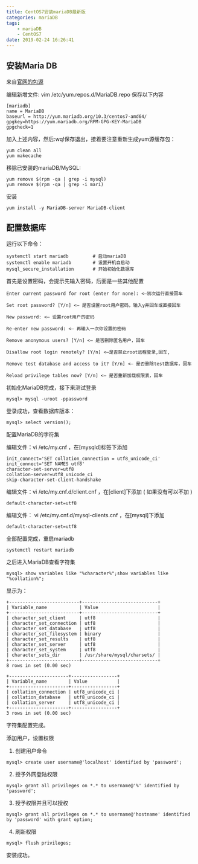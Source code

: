 ```yaml
---
title: CentOS7安装mariaDB最新版
categories: mariaDB
tags: 
    - mariaDB
    - CentOS7
date: 2019-02-24 16:26:41
---
```


安装Maria DB
-------------

来自[官网的包源](https://downloads.mariadb.org/mariadb/repositories/)

编辑新增文件:  vim /etc/yum.repos.d/MariaDB.repo 保存以下内容

```
[mariadb]
name = MariaDB
baseurl = http://yum.mariadb.org/10.3/centos7-amd64/
gpgkey=https://yum.mariadb.org/RPM-GPG-KEY-MariaDB
gpgcheck=1
```

加入上述内容，然后:wq!保存退出，接着要注意重新生成yum源缓存包：
```
yum clean all
yum makecache
```


移除已安装的mariaDB/MySQL:
```
yum remove $(rpm -qa | grep -i mysql)
yum remove $(rpm -qa | grep -i mari)
```

安装
```
yum install -y MariaDB-server MariaDB-client
```

配置数据库
--------

运行以下命令：
```
systemctl start mariadb         # 启动mariaDB
systemctl enable mariadb        # 设置开机自启动
mysql_secure_installation       # 开始初始化数据库
```
首先是设置密码，会提示先输入密码，后面是一些其他配置
```
Enter current password for root (enter for none): <–初次运行直接回车

Set root password? [Y/n] <– 是否设置root用户密码，输入y并回车或直接回车

New password: <– 设置root用户的密码

Re-enter new password: <– 再输入一次你设置的密码

Remove anonymous users? [Y/n] <– 是否删除匿名用户，回车

Disallow root login remotely? [Y/n] <–是否禁止root远程登录,回车,

Remove test database and access to it? [Y/n] <– 是否删除test数据库，回车

Reload privilege tables now? [Y/n] <– 是否重新加载权限表，回车
```

初始化MariaDB完成，接下来测试登录
```
mysql> mysql -uroot -ppassword
```
登录成功，查看数据库版本：
```
mysql> select version();
```

配置MariaDB的字符集

编辑文件：vi /etc/my.cnf ，在[mysqld]标签下添加
```
init_connect='SET collation_connection = utf8_unicode_ci' 
init_connect='SET NAMES utf8' 
character-set-server=utf8 
collation-server=utf8_unicode_ci 
skip-character-set-client-handshake
```

编辑文件：vi /etc/my.cnf.d/client.cnf ，在[client]下添加 ( 如果没有可以不加 )
```
default-character-set=utf8
```

编辑文件： vi /etc/my.cnf.d/mysql-clients.cnf ，在[mysql]下添加
```
default-character-set=utf8
```

 全部配置完成，重启mariadb
```
systemctl restart mariadb
```

之后进入MariaDB查看字符集
```
mysql> show variables like "%character%";show variables like "%collation%";
```

显示为：
```
+--------------------------+----------------------------+
| Variable_name            | Value                      |
+--------------------------+----------------------------+
| character_set_client     | utf8                       |
| character_set_connection | utf8                       |
| character_set_database   | utf8                       |
| character_set_filesystem | binary                     |
| character_set_results    | utf8                       |
| character_set_server     | utf8                       |
| character_set_system     | utf8                       |
| character_sets_dir       | /usr/share/mysql/charsets/ |
+--------------------------+----------------------------+
8 rows in set (0.00 sec)

+----------------------+-----------------+
| Variable_name        | Value           |
+----------------------+-----------------+
| collation_connection | utf8_unicode_ci |
| collation_database   | utf8_unicode_ci |
| collation_server     | utf8_unicode_ci |
+----------------------+-----------------+
3 rows in set (0.00 sec)
```
字符集配置完成。

添加用户，设置权限

1. 创建用户命令

```
mysql> create user username@'localhost' identified by 'password';
```

2. 授予外网登陆权限 

```
mysql> grant all privileges on *.* to username@'%' identified by 'password';
```

3. 授予权限并且可以授权

```
mysql> grant all privileges on *.* to username@'hostname' identified by 'password' with grant option;
```

4. 刷新权限

```
mysql> flush privileges;
```


安装成功。